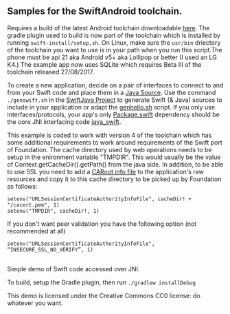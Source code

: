 ## Samples for the SwiftAndroid toolchain.

Requires a build of the latest Android toolchain downloadable [here](http://johnholdsworth.com/android_toolchain.tgz).
The gradle plugin used to build is now part of the toolchain which is installed by running `swift-install/setup,sh`.
On Linux, make sure the `usr/bin` driectory of the toolchain you want to use is in your path when you
run this script.The phone must be api 21 aka Android v5+ aka Lollipop or better (I used an LG K4.)
The example app now uses SQLite which requires Beta III of the toolchain released 27/08/2017.

To create a new application, decide on a pair of interfaces to connect to and from your Swift
code and place them in a [Java Source](https://github.com/SwiftJava/swift-android-samples/blob/master/swifthello/src/main/java/com/jh/SwiftHelloBinding.java).
Use the command `./genswift.sh` in the [SwiftJava Project](https://github.com/SwiftJava/SwiftJava)
to generate Swift (& Java) sources to include in your application or adapt the
[genhello.sh](https://github.com/SwiftJava/SwiftJava/blob/master/genhello.sh) script.
If you only use interfaces/protocols, your app's only
[Package.swift](https://github.com/SwiftJava/swift-android-samples/blob/master/swifthello/src/main/swift/Package.swift)
dependency should be the core JNI interfacing code [java_swift](https://github.com/SwiftJava/java_swift).

This example is coded to work with version 4 of the toolchain which has some additional requirements
to work around requirements of the Swift port of Foundation. The cache directory used by web operations
needs to be setup in the enironment variable "TMPDIR". This would usually be the value of
Context.getCacheDir().getPath() from the java side. In addition, to be able to use SSL you
need to add a [CARoot info file](http://curl.haxx.se/docs/caextract.html) to the application's
raw resources and copy it to this cache directory to be picked up by Foundation as follows:

    setenv("URLSessionCertificateAuthorityInfoFile", cacheDir! + "/cacert.pem", 1)
    setenv("TMPDIR", cacheDir!, 1)

If you don't want peer validation you have the following option (not recommended at all)

    setenv("URLSessionCertificateAuthorityInfoFile", “INSECURE_SSL_NO_VERIFY”, 1)

##

Simple demo of Swift code accessed over JNI.

To build, setup the Gradle plugin, then run `./gradlew installDebug`

This demo is licensed under the Creative Commons CC0 license:
do whatever you want.

